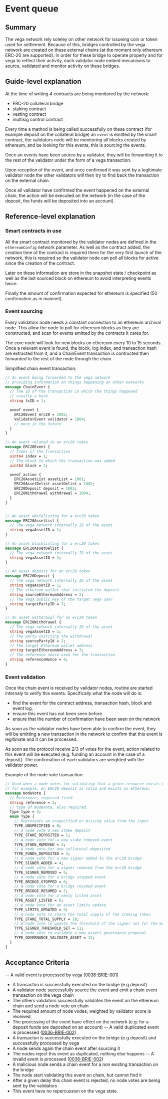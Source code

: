 # Event queue

## Summary

The vega network rely soleley on other network for issueing coin or token used for settlement. Because of this, bridges controlled by the vega network are created on these external chains (at the moment only ethereum ERC-20 are supported).
In order for these bridge to operate properly and for vega to reflect their activity, each validator node embed mecanisms to source, validated and monitor activity on these bridges.

## Guide-level explanation

At the time of writing 4 contracts are being monitored by the network:
- ERC-20 collateral bridge
- staking contract
- vesting contract
- multisig control contract

Every time a method is being called successfully on these contract (for example deposit on the collateral bridge) an `event` is emitted by the smart contract, the validators node will be monitoring all blocks created by ethereum, and be looking for this events, this is sourcing the events.

Once an events have been source by a validator, they will be forwarding it to the rest of the validator under the form of a vega transaction.

Upon reception of the event, and once confirmed it was sent by a legitimate validator node the other validators will then try to find back the transaction on the external chain.

Once all validator have confirmed the event happened on the external chain, the action will be executed on the network (in the case of the deposit, the funds will be deposited into an account).

## Reference-level explanation

### Smart contracts in use

All the smart contract monitored by the validator nodes are defined in the `ethereumConfig` network parameter. As well as the contract added, the creation time of the contract is required there for the very first launch of the network, this is required so the validator node can poll all blocks for active since the creation of the contract.

Later on these information are store in the snapshot state / checkpoint as well as the last sourced block on ethereum to avoid interpreting events twice.

Finally the amount of confirmation expected for ethereum is specified (50 confirmation as in mainnet).

### Event sourcing

Every validators node needs a constant connection to an ethereum archival node. This allow the node to poll for ethereum blocks as they are constructed, and scan for events emitted by the contracts it cares for.

The core node will look for new blocks on ethereum every 10 to 15 seconds. Once a relevant event is found, the block, log index, and transaction hash are extracted from it, and a ChainEvent transaction is contructed then forwarded to the rest of the node through the chain.


Simplified chain event transaction:
```proto
// An event being forwarded to the vega network
// providing information on things happening on other networks
message ChainEvent {
  // The ID of the transaction in which the things happened
  // usually a hash
  string txID = 1;

  oneof event {
    ERC20Event erc20 = 1002;
    ValidatorEvent validator = 1004;
    // more in the future
  }
}

// An event related to an erc20 token
message ERC20Event {
  // Index of the transaction
  uint64 index = 1;
  // The block in which the transaction was added
  uint64 block = 2;

  oneof action {
    ERC20AssetList assetList = 1001;
    ERC20AssetDelist assetDelist = 1002;
    ERC20Deposit deposit = 1003;
    ERC20Withdrawal withdrawal = 1004;
  }
}


// An asset whitelisting for a erc20 token
message ERC20AssetList {
  // The vega network internally ID of the asset
  string vegaAssetID = 1;
}

// An asset blacklisting for a erc20 token
message ERC20AssetDelist {
  // The vega network internally ID of the asset
  string vegaAssetID = 1;
}

// An asset deposit for an erc20 token
message ERC20Deposit {
  // The vega network internally ID of the asset
  string vegaAssetID = 1;
  // The ethereum wallet that initiated the deposit
  string sourceEthereumAddress = 2;
  // The Vega public key of the target vega user
  string targetPartyID = 3;
}

// An asset withdrawal for an erc20 token
message ERC20Withdrawal {
  // The vega network internally ID of the asset
  string vegaAssetID = 1;
  // The party inititing the withdrawal
  string sourcePartyId = 2;
  // The target Ethereum wallet address
  string targetEthereumAddress = 3;
  // The reference nonce used for the transaction
  string referenceNonce = 4;
}
```

### Event validation

Once the chain event is received by validator nodes, routine are started internaly to verify this events. Specifically what the node will do is:
- find the event for the contract address, transaction hash, block and event log.
- ensure this event has not been seen before
- ensure that the number of confirmation have been seen on the network

As soon as the validator nodes have been able to confirm the event, they will be emitting a new transaction in the network to confirm that this event is legitimate and it can be processed.

As soon as the protocol receive 2/3 of votes for the event, action related to this event will be executed (e.g: funding an account in the case of a deposit). The confirmation of each validators are weighted with the validator power.

Example of the node vote transaction:
```proto
// Used when a node votes for validating that a given resource exists or is valid,
// for example, an ERC20 deposit is valid and exists on ethereum.
message NodeVote {
  // Reference, required field.
  string reference = 2;
  // type of NodeVote, also required.
  Type type = 3;
  enum Type {
    // Represents an unspecified or missing value from the input
    TYPE_UNSPECIFIED = 0;
    // A node vote a new stake deposit
    TYPE_STAKE_DEPOSITED = 1;
    // A node vote for a new stake removed event
    TYPE_STAKE_REMOVED = 2;
    // A node vote for new collateral deposited
    TYPE_FUNDS_DEPOSITED = 3;
    // A node vote for a new signer added to the erc20 bridge
    TYPE_SIGNER_ADDED = 4;
    // A node vote for a signer removed from the erc20 bridge
	TYPE_SIGNER_REMOVED = 5;
    // A node vote for a bridge stopped event
    TYPE_BRIDGE_STOPPED = 6;
    // A node vote for a bridge resumed event
    TYPE_BRIDGE_RESUMED = 7;
    // A node vote for a newly listed asset
    TYPE_ASSET_LISTED = 8;
    // A node vote for an asset limits update
    TYPE_LIMITS_UPDATED = 9;
    // A node vote to share the total supply of the staking token
    TYPE_STAKE_TOTAL_SUPPLY = 10;
    // A node vote to update the threshold of the signer set for the multisig contract
    TYPE_SIGNER_THRESHOLD_SET = 11;
    // A node vote to validate a new assert governance proposal
    TYPE_GOVERNANCE_VALIDATE_ASSET = 12;
  }
}
```


## Acceptance Criteria

-- A valid event is processed by vega (<a name="0036-BRIE-001" href="#0036-BRIE-001">0036-BRIE-001</a>)
 - A transacton is successfully executed on the bridge (e.g deposit)
 - A validator node successfully source the event and emit a chain event transaction on the vega chain
 - The others validators successfully validates the event on the ethereum chain and send a node vote on chain
 - The required amount of node vodes, weighted by validator score is received
 - The processing of the event have effect on the network (e.g: for a deposit funds are deposited on an account)
-- A valid duplicated event is processed (<a name="0036-BRIE-002" href="#0036-BRIE-002">0036-BRIE-002</a>)
 - A transacton is successfully executed on the bridge (e.g deposit) and successfully processed by vega
 - A node sends again the chain event after sourcing it
 - The nodes reject this event as duplicated, nothing else happens
-- A invalid event is processed (<a name="0036-BRIE-002" href="#0036-BRIE-002">0036-BRIE-002</a>)
 - A malicious node sends a chain event for a non existing transaction on the bridge
 - The node start validating this event on chain, but cannot find it
 - After a given delay this chain event is rejected, no node votes are being sent by the validators
 - This event have no repercussion on the vega state.
